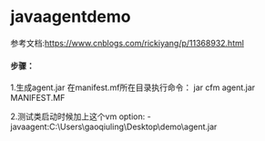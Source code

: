 # javaagentdemo
参考文档:https://www.cnblogs.com/rickiyang/p/11368932.html

#### 步骤：
1.生成agent.jar
在manifest.mf所在目录执行命令： jar cfm agent.jar MANIFEST.MF

2.测试类启动时候加上这个vm option: -javaagent:C:\Users\gaoqiuling\Desktop\demo\agent.jar

